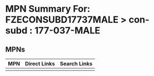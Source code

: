 



# MPN Summary For: FZECONSUBD17737MALE > con-subd : 177-037-MALE

## MPNs
  

|MPN|Direct Links|Search Links|
| :--- | :--- | :--- |
||||
